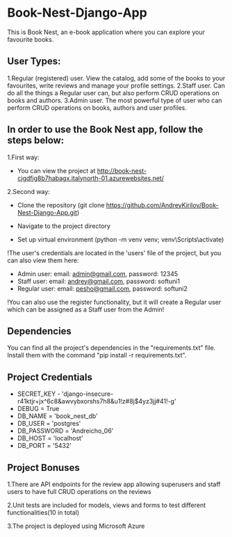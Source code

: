 # Book-Nest-Django-App
This is Book Nest, an e-book application where you can explore your favourite books.

## User Types:
1.Regular (registered) user. View the catalog, add some of the books to your favourites, write reviews and manage your profile settings.
2.Staff user. Can do all the things a Regular user can, but also perform CRUD operations on books and authors.
3.Admin user. The most powerful type of user who can perform CRUD operations on books, authors and user profiles.

## In order to use the Book Nest app, follow the steps below:

1.First way:
 - You can view the project at http://book-nest-cjgdfjg8b7habagx.italynorth-01.azurewebsites.net/

2.Second way:
 - Clone the repository (git clone https://github.com/AndreyKirilov/Book-Nest-Django-App.git)

 - Navigate to the project directory

 - Set up virtual environment (python -m venv venv; venv\Scripts\activate)

!The user's credentials are located in the 'users' file of the project, but you can also view them here:
  - Admin user: email: admin@gmail.com, password: 12345
  - Staff user: email: andrey@gmail.com, password: softuni1
  - Regular user: email: pesho@gmail.com, password: softuni2
    
  !You can also use the register functionality, but it will create a Regular user which can be assigned as a Staff user from the Admin!

## Dependencies
You can find all the project's dependencies in the "requirements.txt" file. Install them with the command "pip install -r requirements.txt".

## Project Credentials
 - SECRET_KEY - 'django-insecure-r41ktjr+jx^6c8&awvybxorshs7h8&u1!z#8j$4yz3jj#41!-g'
 - DEBUG = True
 - DB_NAME = 'book_nest_db'
 - DB_USER = 'postgres'
 - DB_PASSWORD = 'Andreicho_06'
 - DB_HOST = 'localhost'
 - DB_PORT = '5432'

## Project Bonuses
 1.There are API endpoints for the review app allowing superusers and staff users to have full CRUD operations on the reviews
 
 2.Unit tests are included for models, views and forms to test different functionalities(10 in total)
 
 3.The project is deployed using Microsoft Azure
